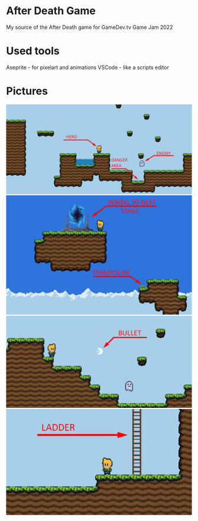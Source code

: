 # After Death Game
 My source of the After Death game for GameDev.tv Game Jam 2022



# Used tools
Aseprite - for pixelart and animations
VSCode - like a scripts editor

# Pictures

![Screenshot from the game](Pictures/first_stage.png)
![Screenshot from the game](Pictures/portal.png)
![Screenshot from the game](Pictures/bullet.png)
![Screenshot from the game](Pictures/ladder.png)
